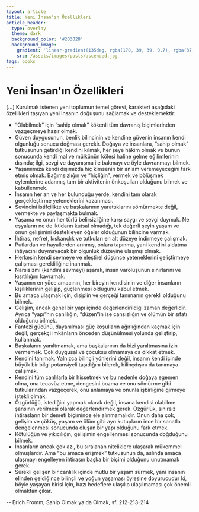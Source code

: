 ```yaml
---
layout: article
title: Yeni İnsan'ın Özellikleri
article_header:
  type: overlay
  theme: dark
  background_color: '#203028'
  background_image:
    gradient: 'linear-gradient(135deg, rgba(170, 39, 39, 0.7), rgba(37, 143, 51, 0.92))'
    src: /assets/images/posts/ascended.jpg
tags: books
---
```


# Yeni İnsan'ın Özellikleri

[...] Kurulmak istenen yeni toplumun temel görevi, karakteri aşağıdaki özellikleri taşıyan yeni insanın doğuşunu sağlamak ve desteklemektir:

<!--more-->

- “Olabilmek” için “sahip olmak” kökenli tüm davranış biçimlerinden vazgeçmeye hazır olmak.
- Güven duygusunun, benlik bilincinin ve kendine güvenin insanın kendi olgunluğu sonucu doğması gerekir. Doğaya ve insanlara, “sahip olmak” tutkusunun getirdiği kendini kılmak, her şeye hâkim olmak ve bunun sonucunda kendi mal ve mülkünün kölesi haline gelme eğilimlerinin dışında; ilgi, sevgi ve dayanışma ile bakmayı ve öyle davranmayı bilmek.
- Yaşamımıza kendi dışımızda hiç kimsenin bir anlam veremeyeceğini fark etmiş olmak. Bağımsızlığın ve “hiçliğin”, vermek ve bölüşmek eylemlerine adanmış tam bir aktivitenin önkoşulları olduğunu bilmek ve kabullenmek.
- İnsanın her an ve her bulunduğu yerde, kendini tam olarak gerçekleştirme yeteneklerini kazanması.
- Sevincini istifçilikte ve başkalarının yarattıklarını sömürmekte değil, vermekte ve paylaşmakta bulmak.
- Yaşama ve onun her türlü belirsizliğine karşı saygı ve sevgi duymak. Ne eşyaların ne de iktidarın kutsal olmadığı, tek değerli şeyin yaşam ve onun gelişimini destekleyen öğeler olduğunun bilincine varmak.
- İhtiras, nefret, kıskançlık ve tutkuları en alt düzeye indirmeye çalışmak.
- Putlardan ve hayallerden arınmış, onlara tapınma, yani kendini aldatma ihtiyacını duymayacak bir olgunluk düzeyine ulaşmış olmak.
- Herkesin kendi sevmeye ve eleştirel düşünce yeteneklerini geliştirmeye çalışması gerekliliğine inanmak.
- Narsisizmi (kendini sevmeyi) aşarak, insan varoluşunun sınırlarını ve kısıtlılığını kavramak.
- Yaşamın en yüce amacının, her bireyin kendisinin ve diğer insanların kişiliklerinin gelişip, güçlenmesi olduğunu kabul etmek.
- Bu amaca ulaşmak için, disiplin ve gerçeği tanımanın gerekli olduğunu bilmek.
- Gelişim, ancak genel bir yapı içinde değerlendirildiği zaman değerlidir. Ayrıca “yapı”nın canlılığın, “düzen”in ise cansızlığın ve ölümün bir sıfatı olduğunu bilmek.
- Fantezi gücünü, dayanılması güç koşulların ağırlığından kaçmak için değil, gerçekçi imkânların önceden düşünülmesi yolunda geliştirip, kullanmak.
- Başkalarını yanıltmamak, ama başkalarının da bizi yanıltmasına izin vermemek. Çok duygusal ve çocuksu olmamaya da dikkat etmek.
- Kendini tanımak. Yalnızca bilinçli yönlerini değil, insanın kendi içinde büyük bir bilgi potansiyeli taşıdığını bilerek, bilinçdışını da tanımaya çalışmak.
- Kendini tüm canlılarla bir hissetmek ve bu nedenle doğaya egemen olma, ona tecavüz etme, dengesini bozma ve onu sömürme gibi tutkularından vazgeçerek, onu anlamaya ve onunla işbirliğine girmeye istekli olmak.
- Özgürlüğü, istediğini yapmak olarak değil, insana kendisi olabilme şansının verilmesi olarak değerlendirmek gerek. Özgürlük, sınırsız ihtirasların bir demeti biçiminde ele alınmamalıdır. Onun daha çok, gelişim ve çöküş, yaşam ve ölüm gibi ayrı kutupların ince bir sanatla dengelenmesi sonucunda oluşan bir yapı olduğunu fark etmek.
- Kötülüğün ve yıkıcılığın, gelişimin engellenmesi sonucunda doğduğunu bilmek.
- İnsanların ancak çok azı, bu sıralanan niteliklere ulaşarak mükemmel olmuşlardır. Ama “bu amaca erişmek” tutkusunun da, aslında amaca ulaşmayı engelleyen ihtirasın başka bir biçimi olduğunu unutmamak gerek.
- Sürekli gelişen bir canlılık içinde mutlu bir yaşam sürmek, yani insanın elinden geldiğince bilinçli ve yoğun yaşaması öylesine doyurucudur ki, böyle yaşayan birisi için, bazı hedeflere ulaşılıp ulaşılmaması çok önemli olmaktan çıkar.

-- Erich Fromm, Sahip Olmak ya da Olmak, sf. 212-213-214